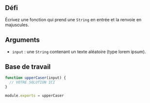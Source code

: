 ## Défi

Écrivez une fonction qui prend une `String` en entrée et la renvoie en majuscules.

## Arguments

* `input` : une `String` contenant un texte aléatoire (type lorem ipsum).

## Base de travail

```js
function upperCaser(input) {
  // VOTRE SOLUTION ICI
}

module.exports = upperCaser
```
